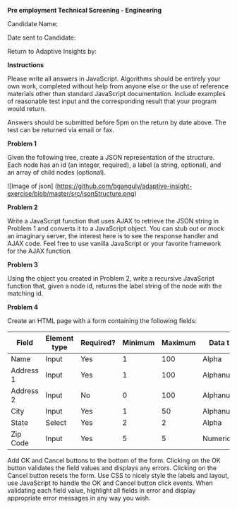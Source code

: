 **Pre employment Technical Screening - Engineering**

Candidate Name:

Date sent to Candidate:

Return to Adaptive Insights by:

**Instructions**

Please write all answers in JavaScript. Algorithms should be entirely your own work, completed without help from anyone else or the use of reference materials other than standard JavaScript documentation. Include examples of reasonable test input and the corresponding result that your program would return.

Answers should be submitted before 5pm on the return by date above.  The test can be returned via email or fax.

**Problem 1**

Given the following tree, create a JSON representation of the structure. Each node has an id (an integer, required), a label (a string, optional), and an array of child nodes (optional).

 ![Image of json]
 (https://github.com/bganguly/adaptive-insight-exercise/blob/master/src/jsonStructure.png)


**Problem 2**

Write a JavaScript function that uses AJAX to retrieve the JSON string in Problem 1 and converts it to a JavaScript object. You can stub out or mock an imaginary server, the interest here is to see the response handler and AJAX code. Feel free to use vanilla JavaScript or your favorite framework for the AJAX function.

**Problem 3**

Using the object you created in Problem 2, write a recursive JavaScript function that, given a node id, returns the label string of the node with the matching id.

**Problem 4**

Create an HTML page with a form containing the following fields:

| Field | Element type | Required? | Minimum | Maximum | Data type |
| --- | --- | --- | --- | --- | --- |
| Name | Input | Yes | 1 | 100 | Alpha |
| Address 1 | Input | Yes | 1 | 100 | Alphanumeric |
| Address 2 | Input | No | 0 | 100 | Alphanumeric |
| City | Input | Yes | 1 | 50 | Alphanumeric |
| State | Select | Yes | 2 | 2 | Alpha |
| Zip Code | Input | Yes | 5 | 5 | Numeric |

Add OK and Cancel buttons to the bottom of the form. Clicking on the OK button validates the field values and displays any errors. Clicking on the Cancel button resets the form. Use CSS to nicely style the labels and layout, use JavaScript to handle the OK and Cancel button click events. When validating each field value, highlight all fields in error and display appropriate error messages in any way you wish.
